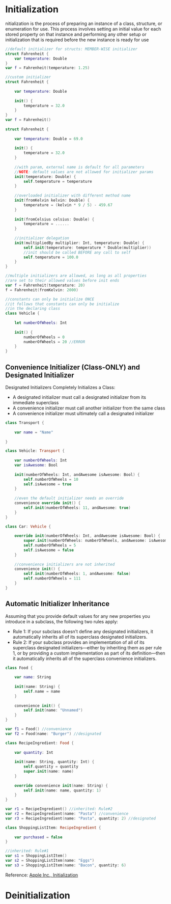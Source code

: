 # Initialization
nitialization is the process of preparing an instance of a class, structure, or enumeration for use. This process involves setting an initial value for each stored property on that instance and performing any other setup or initialization that is required before the new instance is ready for use
```swift
//default initializer for structs: MEMBER-WISE initializer
struct Fahrenheit {
    var temperature: Double
}
var f = Fahrenheit(temperature: 1.25)

//custom initializer
struct Fahrenheit {
    
    var temperature: Double
    
    init() {
        temperature = 32.0
    }
}
var f = Fahrenheit()
    
struct Fahrenheit {
    
    var temperature: Double = 69.0
    
    init() {
        temperature = 32.0
    }
    
    //with param, external name is default for all parameters
    //NOTE: default values are not allowed for initializer params
    init(temperature: Double) {
        self.temperature = temperature
    }
    
    //overloaded initializer with different method name
    init(fromKelvin kelvin: Double) {
        temperature = (kelvin * 9 / 5) - 459.67
    }
    
    init(fromCelsius celsius: Double) {
        temperature = ......
    }
    
    //initializer delegation
    init(multipliedBy multiplier: Int, temperature: Double) {
        self.init(temperature: temperature * Double(multiplier))
        //init should be called BEFORE any call to self
        self.temperature = 100.0
    }
}

//multiple initializers are allowed, as long as all properties
//are set to their allowed values before init ends
var f = Fahrenheit(temperature: 20)
f = Fahrenheit(fromKelvin: 2000)

//constants can only be initialize ONCE
//it follows that constants can only be initialize 
//in the declaring class
class Vehicle {
    
    let numberOfWheels: Int
    
    init() {
        numberOfWheels = 0
        numberOfWheels = 20 //ERROR
    }
}
```

## Convenience Initializer (Class-ONLY) and Designated Initializer
Designated Initializers Completely Initializes a Class:
- A designated initializer must call a designated initializer from its immediate superclass
- A convenience initializer must call another initializer from the same class
- A convenience initializer must ultimately call a designated initializer
```swift
class Transport {
    
    var name = "Name"
    
}

class Vehicle: Transport {
    
    var numberOfWheels: Int
    var isAwesome: Bool
    
    init(numberOfWheels: Int, andAwesome isAwesome: Bool) {
        self.numberOfWheels = 10
        self.isAwesome = true
    }
    
    //even the default initializer needs an override
    convenience override init() {
        self.init(numberOfWheels: 11, andAwesome: true)
    }
}

class Car: Vehicle {
    
    override init(numberOfWheels: Int, andAwesome isAwesome: Bool) {
        super.init(numberOfWheels: numberOfWheels, andAwesome: isAwesome)
        self.numberOfWheels = 5
        self.isAwesome = false
    }
    
    //convenience initializers are not inherited
    convenience init() {
        self.init(numberOfWheels: 1, andAwesome: false)
        self.numberOfWheels = 111
    }
}
```

## Automatic Initializer Inheritance
Assuming that you provide default values for any new properties you introduce in a subclass, the following two rules apply:

- Rule 1: If your subclass doesn’t define any designated initializers, it automatically inherits all of its superclass designated initializers.
- Rule 2: If your subclass provides an implementation of all of its superclass designated initializers—either by inheriting them as per rule 1, or by providing a custom implementation as part of its definition—then it automatically inherits all of the superclass convenience initializers.
```swift
class Food {
    
    var name: String
    
    init(name: String) {
        self.name = name
    }
    
    convenience init() {
        self.init(name: "Unnamed")
    }
}

var f1 = Food() //convenience
var f2 = Food(name: "Burger") //designated

class RecipeIngredient: Food {
    
    var quantity: Int
    
    init(name: String, quantity: Int) {
        self.quantity = quantity
        super.init(name: name)
    }
    
    override convenience init(name: String) {
        self.init(name: name, quantity: 1)
    }
}

var r1 = RecipeIngredient() //inherited: Rule#2
var r2 = RecipeIngredient(name: "Pasta") //convenience
var r3 = RecipeIngredient(name: "Pasta", quantity: 2) //designated

class ShoppingListItem: RecipeIngredient {
    
    var purchased = false
}

//inherited: Rule#1
var s1 = ShoppingListItem()
var s2 = ShoppingListItem(name: "Eggs")
var s3 = ShoppingListItem(name: "Bacon", quantity: 6)
```


Reference: [Apple Inc., Initialization](https://developer.apple.com/library/ios/documentation/Swift/Conceptual/Swift_Programming_Language/Initialization.html#//apple_ref/doc/uid/TP40014097-CH18-ID203)

# Deinitialization
